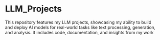 # LLM_Projects
This repository features my LLM projects, showcasing my ability to build and deploy AI models for real-world tasks like text processing, generation, and analysis. It includes code, documentation, and insights from my work
